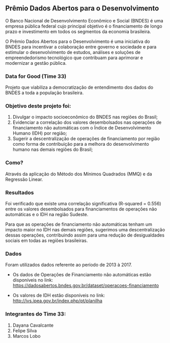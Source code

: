 ## Prêmio Dados Abertos para o Desenvolvimento

O Banco Nacional de Desenvolvimento Econômico e Social (BNDES) é uma empresa pública federal cujo principal objetivo é o financiamento de longo prazo e investimento em todos os segmentos da economia brasileira.

O Prêmio Dados Abertos para o Desenvolvimento é uma iniciativa do BNDES para incentivar a colaboração entre governo e sociedade e para estimular o desenvolvimento de estudos, análises e soluções de empreendedorismo tecnológico que contribuam para aprimorar e modernizar a gestão pública.

### Data for Good (Time 33)

Projeto que viabiliza a democratização de entendimento dos dados do BNDES a toda a população brasileira.
### Objetivo deste projeto foi:

1. Divulgar o impacto socioeconômico do BNDES nas regiões do Brasil;
2. Evidenciar a correlação dos valores desembolsados nas operações de financiamento não automáticas com o Índice de Desenvolvimento Humano (IDH) por região;
3. Sugerir a descentralização de operações de financiamento por região como forma de contribuição para a melhora do desenvolvimento humano nas demais regiões do Brasil;

### Como?

Através da aplicação do Método dos Mínimos Quadrados (MMQ) e da Regressão Linear.

### Resultados

Foi verificado que existe uma correlação significativa (R-squared = 0.556) entre os valores desembolsados para financiamentos de operações não automáticas e o IDH na região Sudeste.

Para que as operações de financiamento não automáticas tenham um impacto maior no IDH nas demais regiões, sugerimos uma descentralização dessas operações, contribuindo assim para uma redução de desigualdades sociais em todas as regiões brasileiras.
    
### Dados 

Foram utilizados dados referente ao período de 2013 à 2017.

- Os dados de Operações de Financiamento não automáticas estão disponíveis no link: https://dadosabertos.bndes.gov.br/dataset/operacoes-financiamento

- Os valores de IDH estão disponíveis no link: http://ivs.ipea.gov.br/index.php/pt/planilha

### Integrantes do Time 33:

1. Dayana Cavalcante
2. Felipe Silva
3. Marcos Lobo





